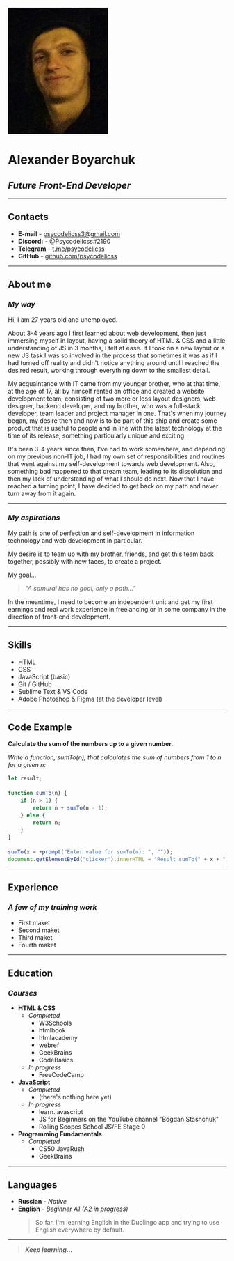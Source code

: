 ![MyPhoto](/images/my-photo.jpg "Just chill, dude :)")
# **Alexander Boyarchuk**
## *Future Front-End Developer*
***
## **Contacts**
* **E-mail** - psycodelicss3@gmail.com
* **Discord:** - @Psycodelicss#2190
* **Telegram** - [t.me/psycodelicss](https://t.me/psycodelicss)
* **GitHub** - [github.com/psycodelicss](https://github.com/psycodelicss)
***
## **About me**
### **_My way_**
Hi, I am 27 years old and unemployed. 

About 3-4 years ago I first learned about web development, then just immersing myself in layout, having a solid theory of HTML & CSS and a little understanding of JS in 3 months, I felt at ease. If I took on a new layout or a new JS task I was so involved in the process that sometimes it was as if I had turned off reality and didn't notice anything around until I reached the desired result, working through everything down to the smallest detail.

My acquaintance with IT came from my younger brother, who at that time, at the age of 17, all by himself rented an office and created a website development team, consisting of two more or less layout designers, web designer, backend developer, and my brother, who was a full-stack developer, team leader and project manager in one. That's when my journey began, my desire then and now is to be part of this ship and create some product that is useful to people and in line with the latest technology at the time of its release, something particularly unique and exciting.

It's been 3-4 years since then, I've had to work somewhere, and depending on my previous non-IT job, I had my own set of responsibilities and routines that went against my self-development towards web development. Also, something bad happened to that dream team, leading to its dissolution and then my lack of understanding of what I should do next. Now that I have reached a turning point, I have decided to get back on my path and never turn away from it again.
***
### **_My aspirations_**
My path is one of perfection and self-development in information technology and web development in particular.

My desire is to team up with my brother, friends, and get this team back together, possibly with new faces, to create a project.

My goal...
>*"A samurai has no goal, only a path..."*

In the meantime, I need to become an independent unit and get my first earnings and real work experience in freelancing or in some company in the direction of front-end development.
***
## **Skills**
* HTML
* CSS
* JavaScript (basic)
* Git / GitHub
* Sublime Text & VS Code
* Adobe Photoshop & Figma (at the developer level)
***
## **Code Example**
**Calculate the sum of the numbers up to a given number.**

*Write a function, sumTo(n), that calculates the sum of numbers from 1 to n for a given n:*

```js
let result;

function sumTo(n) {
    if (n > 1) {
        return n + sumTo(n - 1);
    } else {
        return n;
    }
}

sumTo(x = +prompt("Enter value for sumTo(n): ", ""));
document.getElementById("clicker").innerHTML = "Result sumTo(" + x + "): " + sumTo(x);
```
***
## **Experience**
### **_A few of my training work_**
* First maket
* Second maket
* Third maket
* Fourth maket
***
## **Education**
### **_Courses_**
* **HTML & CSS**
    * *Completed*
        * W3Schools
        * htmlbook
        * htmlacademy
        * webref
        * GeekBrains
        * CodeBasics
    * *In progress*
        * FreeCodeCamp
* **JavaScript**
    * *Completed*
        * (there's nothing here yet)
    * *In progress*
        * learn.javascript
        * JS for Beginners on the YouTube channel "Bogdan Stashchuk"
        * Rolling Scopes School JS/FE Stage 0
* **Programming Fundamentals**
    * *Completed*
        * CS50 JavaRush
        * GeekBrains
***
## **Languages**
* **Russian** - *Native*
* **English** - *Beginner A1 (A2 in progress)*
    >So far, I'm learning English in the Duolingo app and trying to use English everywhere by default.
***
>**_Keep learning..._**
